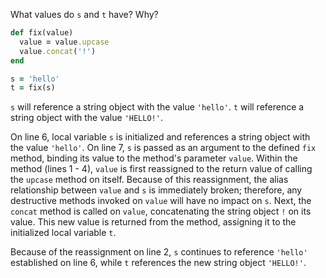 What values do `s` and `t` have? Why?
```Ruby
def fix(value)
  value = value.upcase
  value.concat('!')
end

s = 'hello'
t = fix(s)
```
`s` will reference a string object with the value `'hello'`. `t` will reference a string object with the value `'HELLO!'`.

On line 6, local variable `s` is initialized and references a string object with the value `'hello'`. On line 7, `s` is passed as an argument to the defined `fix` method, binding its value to the method's parameter `value`. Within the method (lines 1 - 4), `value` is first reassigned to the return value of calling the `upcase` method on itself. Because of this reassignment, the alias relationship between `value` and `s` is immediately broken; therefore, any destructive methods invoked on `value` will have no impact on `s`. Next, the `concat` method is called on `value`, concatenating the string object `!` on its value. This new value is returned from the method, assigning it to the initialized local variable `t`.

Because of the reassignment on line 2, `s` continues to reference `'hello'` established on line 6, while `t` references the new string object `'HELLO!'`.
